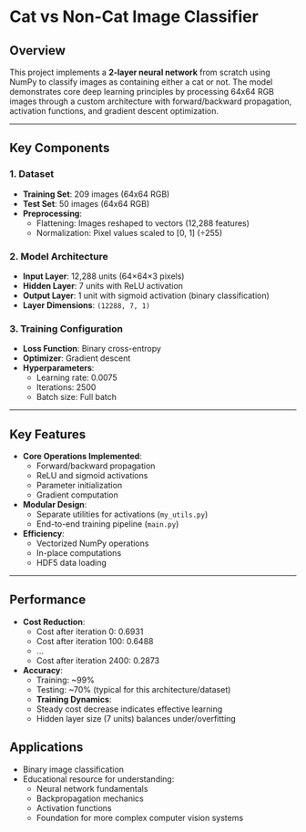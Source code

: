 # Cat vs Non-Cat Image Classifier

## Overview
This project implements a **2-layer neural network** from scratch using NumPy to classify images as containing either a cat or not. The model demonstrates core deep learning principles by processing 64x64 RGB images through a custom architecture with forward/backward propagation, activation functions, and gradient descent optimization.

---

## Key Components

### 1. **Dataset**
- **Training Set**: 209 images (64x64 RGB)
- **Test Set**: 50 images (64x64 RGB)
- **Preprocessing**:
  - Flattening: Images reshaped to vectors (12,288 features)
  - Normalization: Pixel values scaled to [0, 1] (÷255)

### 2. **Model Architecture**
- **Input Layer**: 12,288 units (64×64×3 pixels)
- **Hidden Layer**: 7 units with ReLU activation
- **Output Layer**: 1 unit with sigmoid activation (binary classification)
- **Layer Dimensions**: `(12288, 7, 1)`

### 3. **Training Configuration**
- **Loss Function**: Binary cross-entropy
- **Optimizer**: Gradient descent
- **Hyperparameters**:
  - Learning rate: 0.0075
  - Iterations: 2500
  - Batch size: Full batch

---

## Key Features
- **Core Operations Implemented**:
  - Forward/backward propagation
  - ReLU and sigmoid activations
  - Parameter initialization
  - Gradient computation
- **Modular Design**:
  - Separate utilities for activations (`my_utils.py`)
  - End-to-end training pipeline (`main.py`)
- **Efficiency**:
  - Vectorized NumPy operations
  - In-place computations
  - HDF5 data loading

---

## Performance
- **Cost Reduction**:
  - Cost after iteration 0: 0.6931
  - Cost after iteration 100: 0.6488
  - ...
  - Cost after iteration 2400: 0.2873
- **Accuracy**:
  - Training: ~99%
  - Testing: ~70% (typical for this architecture/dataset)
  - **Training Dynamics**:
  - Steady cost decrease indicates effective learning
  - Hidden layer size (7 units) balances under/overfitting

## Applications
- Binary image classification
- Educational resource for understanding:
  - Neural network fundamentals
  - Backpropagation mechanics
  - Activation functions
  - Foundation for more complex computer vision systems
